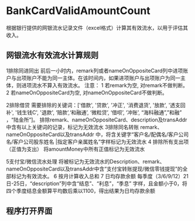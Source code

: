 # BankCardValidAmountCount
根据银行提供的网银流水记录文件（excel格式）计算其有效流水，以用于评估其收入。
## 网银流水有效流水计算规则

1排除同进同出
前后一小时内，remark列或者nameOnOppositeCard列中进项账户与出项账户不能为同一主体。在该时间内，如果进项账户与出项账户为同一主体，则进项流水不算入有效流水。
注意：
1 若remark为空, 对remark不做判断。
2 若nameOnOppositeCard为空, 对nameOnOppositeCard不做判断。

2排除借贷
需要排除的关键词：['借款', '贷款', '冲正', '消费退货', '放款', '透支回补', '钱生钱C', '退款', ‘赔款’,‘和融通’, ‘微粒贷’, ‘借呗’, ‘冲账’, “海科融通”,”和融” ，“陆金所”]。
排除remark、nameOnOppositeCard、description及transAddr中含有以上关键词的记录，标记为无效流水
3排除同名转账
remark、nameOnOppositeCard以及transAddr 中，将含关键字“客户名/配偶名/客户公司名/客户公司股东姓名 |指定客户亲属姓名”字样标记为无效流水
4 排除所有支出项（正值为支出）
将amountMoney中所有正值标记为无效流水

5支付宝/微信流水处理
将被标记为无效流水的Description、remark、nameOnOppositeCard以及transAddr中含“支付宝转账提现/微信零钱提现”的全部标记为有效流水。
6 按月计算收入总和
7 日均存款余额
每季度（3/6/9/12）21日-25日，“description”列中含“结息”、“利息”，“季息” 字样，且金额小于0，将四个季度结息金额算平均数后乘以1100，得出结果为日均存款余额
## 程序打开界面
